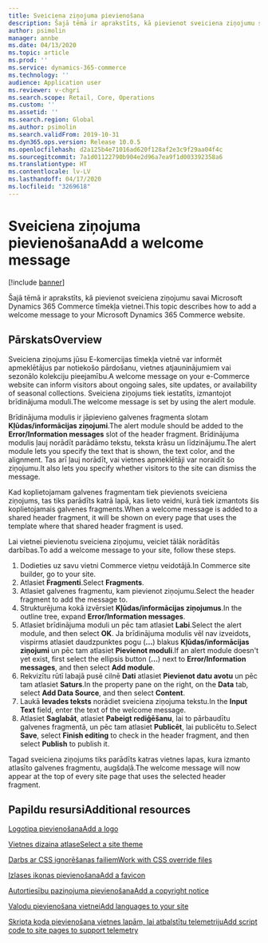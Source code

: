 ```yaml
---
title: Sveiciena ziņojuma pievienošana
description: Šajā tēmā ir aprakstīts, kā pievienot sveiciena ziņojumu savai Microsoft Dynamics 365 Commerce tīmekļa vietnei.
author: psimolin
manager: annbe
ms.date: 04/13/2020
ms.topic: article
ms.prod: ''
ms.service: dynamics-365-commerce
ms.technology: ''
audience: Application user
ms.reviewer: v-chgri
ms.search.scope: Retail, Core, Operations
ms.custom: ''
ms.assetid: ''
ms.search.region: Global
ms.author: psimolin
ms.search.validFrom: 2019-10-31
ms.dyn365.ops.version: Release 10.0.5
ms.openlocfilehash: d2a125b4e71016ad620f128af2e3c9f29aa04f4c
ms.sourcegitcommit: 7a1d01122790b904e2d96a7ea9f1d003392358a6
ms.translationtype: HT
ms.contentlocale: lv-LV
ms.lasthandoff: 04/17/2020
ms.locfileid: "3269618"
---
```

# <a name="add-a-welcome-message"></a><span data-ttu-id="2066b-103">Sveiciena ziņojuma pievienošana</span><span class="sxs-lookup"><span data-stu-id="2066b-103">Add a welcome message</span></span>


[!include [banner](includes/banner.md)]

<span data-ttu-id="2066b-104">Šajā tēmā ir aprakstīts, kā pievienot sveiciena ziņojumu savai Microsoft Dynamics 365 Commerce tīmekļa vietnei.</span><span class="sxs-lookup"><span data-stu-id="2066b-104">This topic describes how to add a welcome message to your Microsoft Dynamics 365 Commerce website.</span></span>

## <a name="overview"></a><span data-ttu-id="2066b-105">Pārskats</span><span class="sxs-lookup"><span data-stu-id="2066b-105">Overview</span></span>

<span data-ttu-id="2066b-106">Sveiciena ziņojums jūsu E-komercijas tīmekļa vietnē var informēt apmeklētājus par notiekošo pārdošanu, vietnes atjauninājumiem vai sezonālo kolekciju pieejamību.</span><span class="sxs-lookup"><span data-stu-id="2066b-106">A welcome message on your e-Commerce website can inform visitors about ongoing sales, site updates, or availability of seasonal collections.</span></span> <span data-ttu-id="2066b-107">Sveiciena ziņojums tiek iestatīts, izmantojot brīdinājuma moduli.</span><span class="sxs-lookup"><span data-stu-id="2066b-107">The welcome message is set by using the alert module.</span></span>

<span data-ttu-id="2066b-108">Brīdinājuma modulis ir jāpievieno galvenes fragmenta slotam **Kļūdas/informācijas ziņojumi**.</span><span class="sxs-lookup"><span data-stu-id="2066b-108">The alert module should be added to the **Error/Information messages** slot of the header fragment.</span></span> <span data-ttu-id="2066b-109">Brīdinājuma modulis ļauj norādīt parādāmo tekstu, teksta krāsu un līdzinājumu.</span><span class="sxs-lookup"><span data-stu-id="2066b-109">The alert module lets you specify the text that is shown, the text color, and the alignment.</span></span> <span data-ttu-id="2066b-110">Tas arī ļauj norādīt, vai vietnes apmeklētāji var noraidīt šo ziņojumu.</span><span class="sxs-lookup"><span data-stu-id="2066b-110">It also lets you specify whether visitors to the site can dismiss the message.</span></span>

<span data-ttu-id="2066b-111">Kad koplietojamam galvenes fragmentam tiek pievienots sveiciena ziņojums, tas tiks parādīts katrā lapā, kas lieto veidni, kurā tiek izmantots šis koplietojamais galvenes fragments.</span><span class="sxs-lookup"><span data-stu-id="2066b-111">When a welcome message is added to a shared header fragment, it will be shown on every page that uses the template where that shared header fragment is used.</span></span>

<span data-ttu-id="2066b-112">Lai vietnei pievienotu sveiciena ziņojumu, veiciet tālāk norādītās darbības.</span><span class="sxs-lookup"><span data-stu-id="2066b-112">To add a welcome message to your site, follow these steps.</span></span>

1. <span data-ttu-id="2066b-113">Dodieties uz savu vietni Commerce vietņu veidotājā.</span><span class="sxs-lookup"><span data-stu-id="2066b-113">In Commerce site builder, go to your site.</span></span>
1. <span data-ttu-id="2066b-114">Atlasiet **Fragmenti**.</span><span class="sxs-lookup"><span data-stu-id="2066b-114">Select **Fragments**.</span></span>
1. <span data-ttu-id="2066b-115">Atlasiet galvenes fragmentu, kam pievienot ziņojumu.</span><span class="sxs-lookup"><span data-stu-id="2066b-115">Select the header fragment to add the message to.</span></span>
1. <span data-ttu-id="2066b-116">Strukturējuma kokā izvērsiet **Kļūdas/informācijas ziņojumus**.</span><span class="sxs-lookup"><span data-stu-id="2066b-116">In the outline tree, expand **Error/Information messages**.</span></span>
1. <span data-ttu-id="2066b-117">Atlasiet brīdinājuma moduli un pēc tam atlasiet **Labi**.</span><span class="sxs-lookup"><span data-stu-id="2066b-117">Select the alert module, and then select **OK**.</span></span> <span data-ttu-id="2066b-118">Ja brīdinājuma modulis vēl nav izveidots, vispirms atlasiet daudzpunktes pogu (**...**) blakus **Kļūdas/informācijas ziņojumi** un pēc tam atlasiet **Pievienot moduli**.</span><span class="sxs-lookup"><span data-stu-id="2066b-118">If an alert module doesn't yet exist, first select the ellipsis button (**...**) next to **Error/Information messages**, and then select **Add module**.</span></span>
1. <span data-ttu-id="2066b-119">Rekvizītu rūtī labajā pusē cilnē **Dati** atlasiet **Pievienot datu avotu** un pēc tam atlasiet **Saturs**.</span><span class="sxs-lookup"><span data-stu-id="2066b-119">In the property pane on the right, on the **Data** tab, select **Add Data Source**, and then select **Content**.</span></span>
1. <span data-ttu-id="2066b-120">Laukā **Ievades teksts** norādiet sveiciena ziņojuma tekstu.</span><span class="sxs-lookup"><span data-stu-id="2066b-120">In the **Input Text** field, enter the text of the welcome message.</span></span>
1. <span data-ttu-id="2066b-121">Atlasiet **Saglabāt**, atlasiet **Pabeigt rediģēšanu**, lai to pārbaudītu galvenes fragmentā, un pēc tam atlasiet **Publicēt**, lai publicētu to.</span><span class="sxs-lookup"><span data-stu-id="2066b-121">Select **Save**, select **Finish editing** to check in the header fragment, and then select **Publish** to publish it.</span></span> 

<span data-ttu-id="2066b-122">Tagad sveiciena ziņojums tiks parādīts katras vietnes lapas, kura izmanto atlasīto galvenes fragmentu, augšdaļā.</span><span class="sxs-lookup"><span data-stu-id="2066b-122">The welcome message will now appear at the top of every site page that uses the selected header fragment.</span></span>

## <a name="additional-resources"></a><span data-ttu-id="2066b-123">Papildu resursi</span><span class="sxs-lookup"><span data-stu-id="2066b-123">Additional resources</span></span>

[<span data-ttu-id="2066b-124">Logotipa pievienošana</span><span class="sxs-lookup"><span data-stu-id="2066b-124">Add a logo</span></span>](add-logo.md)

[<span data-ttu-id="2066b-125">Vietnes dizaina atlase</span><span class="sxs-lookup"><span data-stu-id="2066b-125">Select a site theme</span></span>](select-site-theme.md)

[<span data-ttu-id="2066b-126">Darbs ar CSS ignorēšanas failiem</span><span class="sxs-lookup"><span data-stu-id="2066b-126">Work with CSS override files</span></span>](css-override-files.md)

[<span data-ttu-id="2066b-127">Izlases ikonas pievienošana</span><span class="sxs-lookup"><span data-stu-id="2066b-127">Add a favicon</span></span>](add-favicon.md)

[<span data-ttu-id="2066b-128">Autortiesību paziņojuma pievienošana</span><span class="sxs-lookup"><span data-stu-id="2066b-128">Add a copyright notice</span></span>](add-copyright-notice.md)

[<span data-ttu-id="2066b-129">Valodu pievienošana vietnei</span><span class="sxs-lookup"><span data-stu-id="2066b-129">Add languages to your site</span></span>](add-languages-to-site.md)

[<span data-ttu-id="2066b-130">Skripta koda pievienošana vietnes lapām, lai atbalstītu telemetriju</span><span class="sxs-lookup"><span data-stu-id="2066b-130">Add script code to site pages to support telemetry</span></span>](add-telemetry.md)

